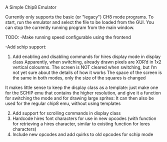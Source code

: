 ﻿A Simple Chip8 Emulator

Currently only supports the basic (or "legacy") CH8 mode programs.
To start, run the emulator and select the file to be loaded from the GUI.
You can stop the currently running program from the main window.
 
 
 TODO:
-Make running speed configurable using the frontend

-Add schip support:
1. Add enabling and disabling commands for hires display mode in display class
Apparently, when switching, already drawn pixels are XOR’d in 1x2 vertical coloumns. The screen is NOT cleared when switching, but I’m not yet sure about the details of how it works
The space of the screen is the same in both modes, only the size of the squares is changed

It makes little sense to keep the display class as a template: just make one for the SCHIP emu that contains the higher resolution, and give it a function for switching the mode and for drawing large sprites: It can then also be used for the regular chip8 emu, without using templates

2. Add support for scrolling commands in display class
3. Hardcode hires font characters for use in new opcodes (with function for retrieving a hires character, similar to existing function for lores characters)
4. Include new opcodes and add quirks to old opcodes for schip mode



